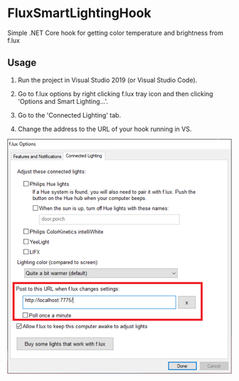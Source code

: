 # FluxSmartLightingHook
Simple .NET Core hook for getting color temperature and brightness from f.lux

## Usage

1. Run the project in Visual Studio 2019 (or Visual Studio Code).

1. Go to f.lux options by right clicking f.lux tray icon and then clicking 'Options and Smart Lighting...'.

2. Go to the 'Connected Lighting' tab.

3. Change the address to the URL of your hook running in VS.

![f.lux options](flux.png)

